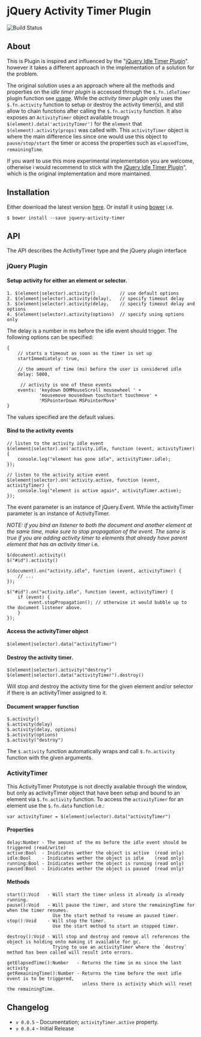 jQuery Activity Timer Plugin
============================

![Build Status](https://travis-ci.org/furusystems/jquery-activity-timer.svg?branch=master)

## About

This is Plugin is inspired and influenced by the "[jQuery Idle Timer Plugin](http://github.com/thorst/jquery-idletimer)".
however it takes a different approach in the implementation of a solution for the problem.
 
The original solution uses a an approach where all the methods and properties on the _idle timer plugin_ is accessed through the `$.fn.idleTimer` plugin function see [usage](https://github.com/thorst/jquery-idletimer#usage). While the _activity timer plugin_ only uses the `$.fn.activity` function to setup or destroy the activity timer(s), and still allow to chain functions after calling the `$.fn.activity` function. 
  It also exposes an `ActivityTimer` object available trough `$(element).data('activityTimer')` for the `element` that `$(element).activity(props)` was called with. This `activityTimer` object is where the main difference lies since one would use this object to `pause/stop/start` the timer or access the properties such as `elapsedTime`, `remainingTime`.


If you want to use this more experimental implementation you are welcome, otherwise i would recommend to stick with the [jQuery Idle Timer Plugin](http://github.com/thorst/jquery-idletimer)", which is the original implementation and more maintained.


## Installation

Either download the latest version [here](https://github.com/furusystems/jquery-activity-timer/releases/latest). Or install it using [bower](http://bower.io) i.e.

	$ bower install --save jquery-activity-timer



## API

The API describes the ActivityTimer type and the jQuery plugin interface

### jQuery Plugin


#### Setup activity for either an element or selector.
	
	1. $(element|selector).activity()         // use default options
	2. $(element|selector).activity(delay),   // specify timeout delay
	3. $(element|selector).activity(delay,    // specify timeout delay and options
	4. $(element|selector).activity(options)  // specify using options only

The delay is a number in ms before the idle event should trigger.
The following options can be specified:

	{
		// starts a timeout as soon as the timer is set up
		startImmediately: true,
		
		// the amount of time (ms) before the user is considered idle
		delay: 5000,
		
		 // activity is one of these events
		events: 'keydown DOMMouseScroll mousewheel ' + 
		        'mousemove mousedown touchstart touchmove' +
		        'MSPointerDown MSPointerMove'
	}

The values specified are the default values.


#### Bind to the activity events
	
	// listen to the activity idle event
	$(element|selector).on('activity.idle, function (event, activityTimer) { 
		console.log("element has gone idle", activityTimer.idle);
	});
	
	// listen to the activity active event
	$(element|selector).on('activity.active, function (event, activityTimer) { 
		console.log("element is active again", activityTimer.active);
	});	
	
The event parameter is an instance of jQuery.Event.
While the activityTimer parameter is an instance of ActivityTimer.

*NOTE:* _if you bind an listener to both the document and another element at the same time, 
make sure to stop propagation of the event. The same is true if you are adding activity timer to elements that already have parent element that has an activity timer_ i.e.

	$(document).activity()
	$("#id").activity()

	$(document).on("activity.idle", function (event, activityTimer) {
		// ...
	});
		
	$("#id").on("activity.idle", function (event, activityTimer) {
		if (event) {
			event.stopPropagation(); // otherwise it would bubble up to the document listener above.
		}
	});
	

#### Access the activityTimer object

	$(element|selector).data("activityTimer")
	
#### Destroy the activity timer.

	$(element|selector).activity("destroy") 
	$(element|selector).data("activityTimer").destroy()

Will stop and destroy the activity time for the given element and/or selector if there is an activityTimer assigned to it.

#### Document wrapper function

	$.activity()
	$.activity(delay)
	$.activity(delay, options)
	$.activity(options)
	$.activity("destroy")
	
The `$.activity` function automatically wraps and call `$.fn.activity` function with the given arguments.


### ActivityTimer


This ActivityTimer Prototype is not directly available through the window, but only as activityTimer object that have been setup and bound to an element via `$.fn.activity` function. To access the `activityTimer` for an element use the `$.fn.data` function i.e.:

	var activityTimer = $(element|selector).data("activityTimer")

#### Properties

	delay:Number - The amount of the ms before the idle event should be triggered (read/write)
	active:Bool  - Inidicates wether the object is active  (read only)
	idle:Bool    - Inidicates wether the object is idle    (read only)
	running:Bool - Inidicates wether the object is running (read only)
	paused:Bool  - Inidicates wether the object is paused  (read only)


#### Methods
	
	start():Void   - Will start the timer unless it already is already running.
	pause():Void   - Will pause the timer, and store the remainingTime for when the timer resumes. 
	                 Use the start method to resume an paused timer.
	stop():Void    - Will stop the timer.
	                 Use the start method to start an stopped timer.
	                 	                             
	destroy():Void - Will stop and destroy and remove all references the object is holding onto making it available for gc.
	                 Trying to use an activityTimer where the `destroy` method has been called will result into errors.
	
	getElapsedTime():Number   - Returns the time in ms since the last activity
	getRemainingTime():Number - Returns the time before the next idle event is to be triggered, 
	                            unless there is activity which will reset the remainingTime.
	                            
## Changelog

* `v 0.0.5` - Documentation; `activityTimer.active` property.
* `v 0.0.4` - Initial Release

	                 





